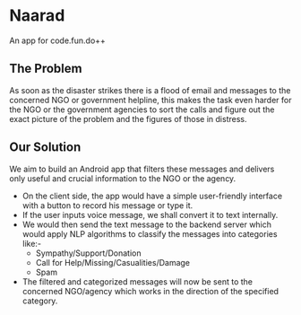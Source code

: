 # Naarad
An app for code.fun.do++

## The Problem
As soon as the disaster strikes there is a flood of email and messages to the concerned NGO or government helpline, this makes the task even harder for the NGO or the government agencies to sort the calls and figure out the exact picture of the problem and the figures of those in distress.

## Our Solution
We aim to build an Android app that filters these messages and delivers only useful and crucial information to the NGO or the agency. 
  * On the client side, the app would have a simple user-friendly interface with a button to record his message or type it. 
  * If the user inputs voice message, we shall convert it to text internally. 
  * We would then send the text message to the backend server which would apply NLP algorithms to classify the messages into     categories like:-
    * Sympathy/Support/Donation
    * Call for Help/Missing/Casualities/Damage
    * Spam
  * The filtered and categorized messages will now be sent to the concerned NGO/agency which works in the direction of the       specified category.
